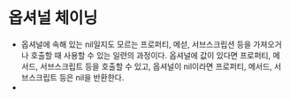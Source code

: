 # 옵셔널 체이닝
- 옵셔널에 속해 있는 nil일지도 모르는 프로퍼티, 메섣, 서브스크립션 등을 가져오거나 호출할 때 사용할 수 있는 일련의 과정이다. 옵셔널에 값이 있다면 프로퍼티, 메서드, 서브스크립트 등을 호출할 수 있고, 옵셔널이 nil이라면 프로퍼티, 메서드, 서브스크립트 등은 nil을 반환한다.
- 
